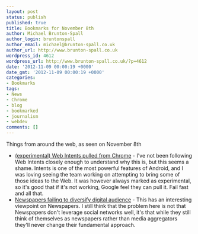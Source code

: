 ```yaml
---
layout: post
status: publish
published: true
title: Bookmarks for November 8th
author: Michael Brunton-Spall
author_login: bruntonspall
author_email: michael@brunton-spall.co.uk
author_url: http://www.brunton-spall.co.uk
wordpress_id: 4612
wordpress_url: http://www.brunton-spall.co.uk/?p=4612
date: '2012-11-09 00:00:19 +0000'
date_gmt: '2012-11-09 00:00:19 +0000'
categories:
- Bookmarks
tags:
- News
- Chrome
- blog
- bookmarked
- journalism
- webdev
comments: []
---
```

<p>Things from around the web, as seen on November 8th</p>
<ul>
<li><a href="https://plus.google.com/u/1/116171619992010691739/posts/gcXURKLN8bg">(experimental) Web Intents pulled from Chrome</a> - I&#039;ve not been following Web Intents closely enough to understand why this is, but this seems a shame.  Intents is one of the most powerful features of Android, and I was loving seeing the team working on attempting to bring some of those ideas to the Web.  It was however always marked as experimental, so it&#039;s good that if it&#039;s not working, Google feel they can pull it.  Fail fast and all that.</li>
<li><a href="http://newsosaur.blogspot.co.uk/2012/11/newspapers-failing-to-diversify-digital.html">Newspapers failing to diversify digital audience</a> - This has an interesting viewpoint on Newspapers.  I still think that the problem here is not that Newspapers don&#039;t leverage social networks well, it&#039;s that while they still think of themselves as newspapers rather than media aggregators they&#039;ll never change their fundamental approach.</li>
</ul>
